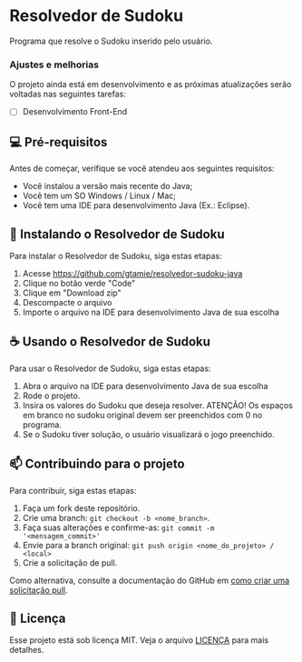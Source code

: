 # Resolvedor de Sudoku


<!---Esses são exemplos. Veja https://shields.io para outras pessoas ou para personalizar este conjunto de escudos. Você pode querer incluir dependências, status do projeto e informações de licença aqui--->

Programa que resolve o Sudoku inserido pelo usuário. 

### Ajustes e melhorias

O projeto ainda está em desenvolvimento e as próximas atualizações serão voltadas nas seguintes tarefas:

- [ ] Desenvolvimento Front-End

## 💻 Pré-requisitos

Antes de começar, verifique se você atendeu aos seguintes requisitos:

* Você instalou a versão mais recente do Java;
* Você tem um SO Windows / Linux / Mac; 
* Você tem uma IDE para desenvolvimento Java (Ex.: Eclipse).

## 🚀 Instalando o Resolvedor de Sudoku

Para instalar o Resolvedor de Sudoku, siga estas etapas:

1. Acesse https://github.com/gtamie/resolvedor-sudoku-java
2. Clique no botão verde "Code"
3. Clique em "Download zip"
4. Descompacte o arquivo
5. Importe o arquivo na IDE para desenvolvimento Java de sua escolha

## ☕ Usando o Resolvedor de Sudoku

Para usar o Resolvedor de Sudoku, siga estas etapas:

1. Abra o arquivo na IDE para desenvolvimento Java de sua escolha
2. Rode o projeto.
3. Insira os valores do Sudoku que deseja resolver. ATENÇÃO! Os espaços em branco no sudoku original devem ser preenchidos com 0 no programa.
4. Se o Sudoku tiver solução, o usuário visualizará o jogo preenchido.


## 📫 Contribuindo para o projeto

Para contribuir, siga estas etapas:

1. Faça um fork deste repositório.
2. Crie uma branch: `git checkout -b <nome_branch>`.
3. Faça suas alterações e confirme-as: `git commit -m '<mensagem_commit>'`
4. Envie para a branch original: `git push origin <nome_do_projeto> / <local>`
5. Crie a solicitação de pull.

Como alternativa, consulte a documentação do GitHub em [como criar uma solicitação pull](https://help.github.com/en/github/collaborating-with-issues-and-pull-requests/creating-a-pull-request).

## 📝 Licença

Esse projeto está sob licença MIT. Veja o arquivo [LICENÇA](LICENSE.md) para mais detalhes.


